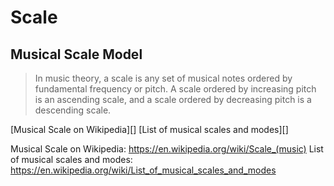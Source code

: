 # Scale

## Musical Scale Model

> In music theory, a scale is any set of musical notes ordered by fundamental
  frequency or pitch. A scale ordered by increasing pitch is an ascending
  scale, and a scale ordered by decreasing pitch is a descending scale.

[Musical Scale on Wikipedia][]
[List of musical scales and modes][]

Musical Scale on Wikipedia: https://en.wikipedia.org/wiki/Scale_(music)
List of musical scales and modes: https://en.wikipedia.org/wiki/List_of_musical_scales_and_modes
